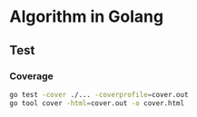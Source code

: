 # Algorithm in Golang


## Test 

### Coverage
```sh
go test -cover ./... -coverprofile=cover.out
go tool cover -html=cover.out -o cover.html 
```

